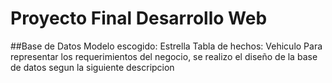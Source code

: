 # Proyecto Final Desarrollo Web

##Base de Datos
Modelo escogido: Estrella
Tabla de hechos: Vehiculo
Para representar los requerimientos del negocio, se realizo el diseño de la base de datos segun la siguiente descripcion

